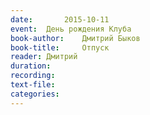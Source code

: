 ```yaml
---
date:		2015-10-11
event:	День рождения Клуба
book-author:	Дмитрий Быков
book-title:		Отпуск
reader:	Дмитрий
duration:
recording:
text-file:
categories:
---
```

